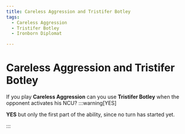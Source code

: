 ```yaml
---
title: Careless Aggression and Tristifer Botley
tags:
  - Careless Aggression
  - Tristifer Botley
  - Ironborn Diplomat

---
```


# Careless Aggression and Tristifer Botley

If you play **Careless Aggression** can you use **Tristifer Botley** when the opponent activates his NCU?
:::warning[YES]

**YES** but only the first part of the ability, since no turn has started yet.

:::

